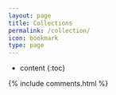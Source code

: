 ```yaml
---
layout: page
title: Collections
permalink: /collection/
icon: bookmark
type: page
---
```


* content
{:toc}



{% include comments.html %}
